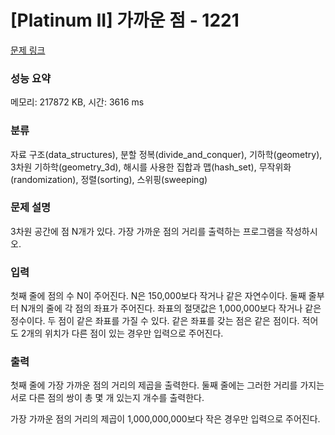 # [Platinum II] 가까운 점 - 1221 

[문제 링크](https://www.acmicpc.net/problem/1221) 

### 성능 요약

메모리: 217872 KB, 시간: 3616 ms

### 분류

자료 구조(data_structures), 분할 정복(divide_and_conquer), 기하학(geometry), 3차원 기하학(geometry_3d), 해시를 사용한 집합과 맵(hash_set), 무작위화(randomization), 정렬(sorting), 스위핑(sweeping)

### 문제 설명

<p>3차원 공간에 점 N개가 있다. 가장 가까운 점의 거리를 출력하는 프로그램을 작성하시오.</p>

### 입력 

 <p>첫째 줄에 점의 수 N이 주어진다. N은 150,000보다 작거나 같은 자연수이다. 둘째 줄부터 N개의 줄에 각 점의 좌표가 주어진다. 좌표의 절댓값은 1,000,000보다 작거나 같은 정수이다. 두 점이 같은 좌표를 가질 수 있다. 같은 좌표를 갖는 점은 같은 점이다. 적어도 2개의 위치가 다른 점이 있는 경우만 입력으로 주어진다.</p>

### 출력 

 <p>첫째 줄에 가장 가까운 점의 거리의 제곱을 출력한다. 둘째 줄에는 그러한 거리를 가지는 서로 다른 점의 쌍이 총 몇 개 있는지 개수를 출력한다.</p>

<p>가장 가까운 점의 거리의 제곱이 1,000,000,000보다 작은 경우만 입력으로 주어진다.</p>

